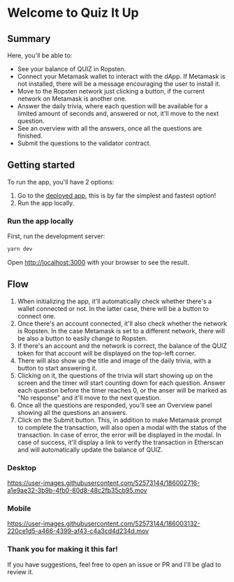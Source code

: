 # Welcome to Quiz It Up

## Summary

Here, you'll be able to:

- See your balance of QUIZ in Ropsten.
- Connect your Metamask wallet to interact with the dApp. If Metamask is not installed, there will be a message encouraging the user to install it.
- Move to the Ropsten network just clicking a button, if the current network on Metamask is another one.
- Answer the daily trivia, where each question will be available for a limited amount of seconds and, answered or not, it'll move to the next question.
- See an overview with all the answers, once all the questions are finished.
- Submit the questions to the validator contract. 

## Getting started

To run the app, you'll have 2 options:

1. Go to the [deployed app](https://quiz-it-up.vercel.app/), this is by far the simplest and fastest option!
2. Run the app locally.


### Run the app locally

First, run the development server:

```bash
yarn dev
```

Open [http://localhost:3000](http://localhost:3000) with your browser to see the result.

## Flow

1. When initializing the app, it'll automatically check whether there's a wallet connected or not. In the latter case, there will be a button to connect one.
2. Once there's an account connected, it'll also check whether the network is Ropsten. In the case Metamask is set to a different network, there will be also a button to easily change to Ropsten.
3. If there's an account and the network is correct, the balance of the QUIZ token for that account will be displayed on the top-left corner.
3. There will also show up the title and image of the daily trivia, with a button to start answering it.
4. Clicking on it, the questions of the trivia will start showing up on the screen and the timer will start counting down for each question. Answer each question before the timer reaches 0, or the anser will be marked as "No response" and it'll move to the next question.
5. Once all the questions are responded, you'll see an Overview panel showing all the questions an answers.
6. Click on the Submit button. This, in addition to make Metamask prompt to complete the transaction, will also open a modal with the status of the transaction. In case of error, the error will be displayed in the modal. In case of success, it'll display a link to verify the transaction in Etherscan and will automatically update the balance of QUIZ.

### Desktop

https://user-images.githubusercontent.com/52573144/186002716-a1e9ae32-3b9b-4fb0-80d8-48c2fb35cb95.mov

### Mobile

https://user-images.githubusercontent.com/52573144/186003132-220ce1d5-a466-4399-af43-c4a3cd4d234d.mov

### Thank you for making it this far!
If you have suggestions, feel free to open an issue or PR and I'll be glad to review it.